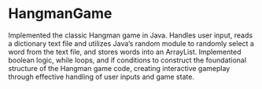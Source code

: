# HangmanGame
Implemented the classic Hangman game in Java. Handles user input, reads a dictionary text file and utilizes Java’s random module to randomly select a word from the text file, and stores words into an ArrayList. 
Implemented boolean logic, while loops, and if conditions to construct the foundational structure of the Hangman game code, creating interactive gameplay through effective handling of user inputs and game state.
